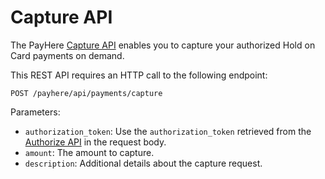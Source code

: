 # Capture API

The PayHere [Capture API](https://support.payhere.lk/api-&-mobile-sdk/capture-api) enables you to capture your authorized Hold on Card payments on demand.

This REST API requires an HTTP call to the following endpoint:

```http request
POST /payhere/api/payments/capture
```

Parameters:

- `authorization_token`: Use the `authorization_token` retrieved from the [Authorize API](authorize-api.md) in the request body.
- `amount`: The amount to capture.
- `description`: Additional details about the capture request.
